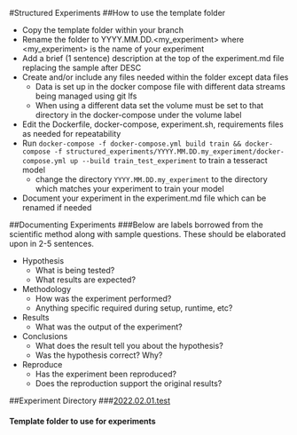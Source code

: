 #Structured Experiments
##How to use the template folder
- Copy the template folder within your branch
- Rename the folder to YYYY.MM.DD.<my_experiment> where <my_experiment> is the name of your experiment
- Add a brief (1 sentence) description at the top of the experiment.md file replacing the sample after DESC
- Create and/or include any files needed within the folder except data files
  - Data is set up in the docker compose file with different data streams being managed using git lfs
  - When using a different data set the volume must be set to that directory in the docker-compose under the volume label
- Edit the Dockerfile, docker-compose, experiment.sh, requirements files as needed for repeatability
- Run `docker-compose -f docker-compose.yml build train && docker-compose -f structured_experiments/YYYY.MM.DD.my_experiment/docker-compose.yml up --build train_test_experiment` to train a tesseract model
  - change the directory `YYYY.MM.DD.my_experiment` to the directory which matches your experiment to train your model
- Document your experiment in the experiment.md file which can be renamed if needed

##Documenting Experiments
###Below are labels borrowed from the scientific method along with sample questions. These should be elaborated upon in 2-5 sentences.
- Hypothesis
  - What is being tested?
  - What results are expected?
- Methodology
  - How was the experiment performed?
  - Anything specific required during setup, runtime, etc?
- Results
  - What was the output of the experiment?
- Conclusions
  - What does the result tell you about the hypothesis?
  - Was the hypothesis correct? Why?
- Reproduce
  - Has the experiment been reproduced?
  - Does the reproduction support the original results?

<!--DO NOT CHANGE OR REMOVE ANYTHING BELOW THIS LINE-->
##Experiment Directory
###[2022.02.01.test](2022.02.01.test)
#### Template folder to use for experiments
